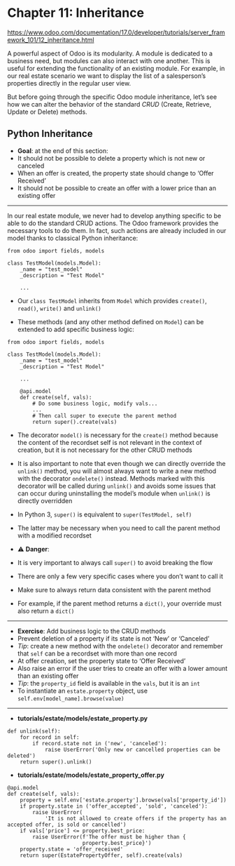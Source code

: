 # Chapter 11: Inheritance

https://www.odoo.com/documentation/17.0/developer/tutorials/server_framework_101/12_inheritance.html

A powerful aspect of Odoo is its modularity. A module is dedicated to a business need, but modules can also interact with one another. This is useful for extending the functionality of an existing module. For example, in our real estate scenario we want to display the list of a salesperson’s properties directly in the regular user view.

But before going through the specific Odoo module inheritance, let’s see how we can alter the behavior of the standard *CRUD* (Create, Retrieve, Update or Delete) methods.

## Python Inheritance

- **Goal**: at the end of this section:
- It should not be possible to delete a property which is not new or canceled
- When an offer is created, the property state should change to ‘Offer Received’
- It should not be possible to create an offer with a lower price than an existing offer

---

In our real estate module, we never had to develop anything specific to be able to do the standard CRUD actions. The Odoo framework provides the necessary tools to do them. In fact, such actions are already included in our model thanks to classical Python inheritance:
```
from odoo import fields, models

class TestModel(models.Model):
    _name = "test_model"
    _description = "Test Model"

    ...
```

- Our `class TestModel` inherits from `Model` which provides `create()`, `read()`, `write()` and `unlink()`

- These methods (and any other method defined on `Model`) can be extended to add specific business logic:
```
from odoo import fields, models

class TestModel(models.Model):
    _name = "test_model"
    _description = "Test Model"

    ...

    @api.model
    def create(self, vals):
        # Do some business logic, modify vals...
        ...
        # Then call super to execute the parent method
        return super().create(vals)
```

- The decorator `model()` is necessary for the `create()` method because the content of the recordset self is not relevant in the context of creation, but it is not necessary for the other CRUD methods

- It is also important to note that even though we can directly override the `unlink()` method, you will almost always want to write a new method with the decorator `ondelete()` instead. Methods marked with this decorator will be called during `unlink()` and avoids some issues that can occur during uninstalling the model’s module when `unlink()` is directly overridden

- In Python 3, `super()` is equivalent to `super(TestModel, self)`
- The latter may be necessary when you need to call the parent method with a modified recordset

- ⚠️ **Danger**:
- It is very important to always call `super()` to avoid breaking the flow
- There are only a few very specific cases where you don’t want to call it
- Make sure to always return data consistent with the parent method
- For example, if the parent method returns a `dict()`, your override must also return a `dict()`

---

- **Exercise**: Add business logic to the CRUD methods
- Prevent deletion of a property if its state is not ‘New’ or ‘Canceled’
- *Tip*: create a new method with the `ondelete()` decorator and remember that `self` can be a recordset with more than one record
- At offer creation, set the property state to ‘Offer Received’
- Also raise an error if the user tries to create an offer with a lower amount than an existing offer
- *Tip*: the `property_id` field is available in the `vals`, but it is an `int`
- To instantiate an `estate.property` object, use `self.env[model_name].browse(value)`

---

- **tutorials/estate/models/estate_property.py**
```
def unlink(self):
    for record in self:
        if record.state not in ('new', 'canceled'):
            raise UserError('Only new or cancelled properties can be deleted')
    return super().unlink()
```

- **tutorials/estate/models/estate_property_offer.py**
```
@api.model
def create(self, vals):
    property = self.env['estate.property'].browse(vals['property_id'])
    if property.state in ('offer_accepted', 'sold', 'canceled'):
        raise UserError(
            'It is not allowed to create offers if the property has an accepted offer, is sold or cancelled')
    if vals['price'] <= property.best_price:
        raise UserError(f'The offer must be higher than {
                        property.best_price}')
    property.state = 'offer_received'
    return super(EstatePropertyOffer, self).create(vals)
```